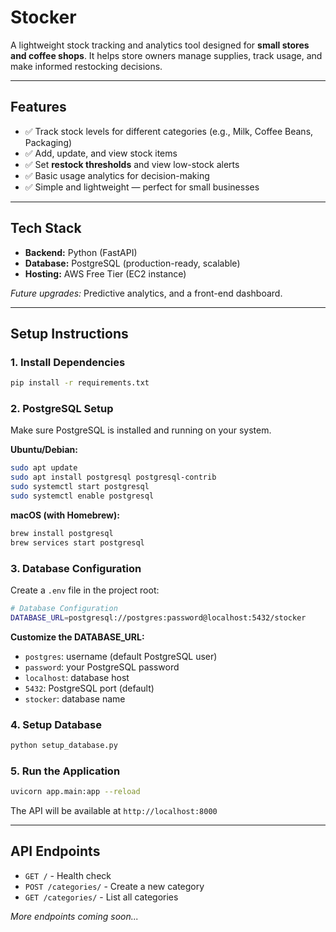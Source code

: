 # **Stocker**  
A lightweight stock tracking and analytics tool designed for **small stores and coffee shops**. It helps store owners manage supplies, track usage, and make informed restocking decisions.

---

## **Features**
- ✅ Track stock levels for different categories (e.g., Milk, Coffee Beans, Packaging)  
- ✅ Add, update, and view stock items  
- ✅ Set **restock thresholds** and view low-stock alerts  
- ✅ Basic usage analytics for decision-making  
- ✅ Simple and lightweight — perfect for small businesses

---

## **Tech Stack**
- **Backend:** Python (FastAPI)  
- **Database:** PostgreSQL (production-ready, scalable)  
- **Hosting:** AWS Free Tier (EC2 instance)  

*Future upgrades:* Predictive analytics, and a front-end dashboard.

---

## **Setup Instructions**

### 1. Install Dependencies
```bash
pip install -r requirements.txt
```

### 2. PostgreSQL Setup
Make sure PostgreSQL is installed and running on your system.

**Ubuntu/Debian:**
```bash
sudo apt update
sudo apt install postgresql postgresql-contrib
sudo systemctl start postgresql
sudo systemctl enable postgresql
```

**macOS (with Homebrew):**
```bash
brew install postgresql
brew services start postgresql
```

### 3. Database Configuration
Create a `.env` file in the project root:
```bash
# Database Configuration
DATABASE_URL=postgresql://postgres:password@localhost:5432/stocker
```

**Customize the DATABASE_URL:**
- `postgres`: username (default PostgreSQL user)
- `password`: your PostgreSQL password
- `localhost`: database host
- `5432`: PostgreSQL port (default)
- `stocker`: database name

### 4. Setup Database
```bash
python setup_database.py
```

### 5. Run the Application
```bash
uvicorn app.main:app --reload
```

The API will be available at `http://localhost:8000`

---

## **API Endpoints**

- `GET /` - Health check
- `POST /categories/` - Create a new category
- `GET /categories/` - List all categories

*More endpoints coming soon...*

